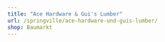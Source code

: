 ```yaml
---
title: "Ace Hardware & Gui's Lumber"
url: /springville/ace-hardware-und-guis-lumber/
shop: Baumarkt
---
```

